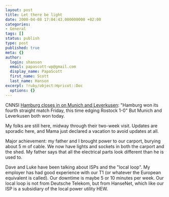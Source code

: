 ```yaml
---
layout: post
title: Let there be light
date: 2000-04-08 17:04:43.000000000 +02:00
categories:
- General
tags: []
status: publish
type: post
published: true
meta: {}
author:
  login: shanson
  email: papascott-wp@gmail.com
  display_name: PapaScott
  first_name: Scott
  last_name: Hanson
excerpt: !ruby/object:Hpricot::Doc
  options: {}
---
```

<p>CNNSI <a href="http://www.cnnsi.com/soccer/world/news/2000/04/07/german_rdp_ap/index.html">Hamburg closes in on Munich and Leverkusen</a>:  "Hamburg won its fourth straight match Friday, this time edging Rostock 1-0" But Munich and Leverkusen both won today.</p>
<p>My folks are still here, midway through their two-week visit. Updates are sporadic here, and Mama just declared a vacation to avoid updates at all.</p>
<p>Major achievement: my father and I brought power to our carport, burying about 5 m of cable. We now have lights and sockets in both the carport and the shed. My father says that all the electrical parts look different than he is used to. </p>
<p>Dave and Luke have been talking about ISPs and the "local loop". My employer has had good experience with our T1 (or whatever the European equivalent is called). Our downtime is maybe 5 or 10 minutes per week. Our local loop is not from Deutsche Telekom, but from HanseNet, which like our ISP is a subsidiary of the local power utility HEW.</p>

